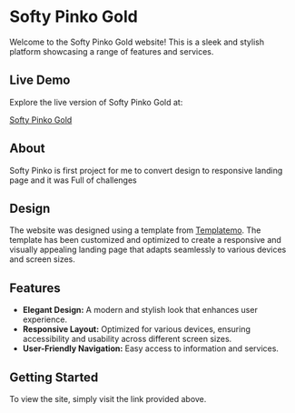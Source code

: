# Softy Pinko Gold

Welcome to the Softy Pinko Gold website! This is a sleek and stylish platform showcasing a range of features and services.

## Live Demo

Explore the live version of Softy Pinko Gold at:

[Softy Pinko Gold](https://softy-pinko-gold.vercel.app/)

## About

Softy Pinko is first project for me to convert design to responsive landing page and it was Full of challenges

## Design

The website was designed using a template from [Templatemo](https://templatemo.com). The template has been customized and optimized to create a responsive and visually appealing landing page that adapts seamlessly to various devices and screen sizes.

## Features

- **Elegant Design:** A modern and stylish look that enhances user experience.
- **Responsive Layout:** Optimized for various devices, ensuring accessibility and usability across different screen sizes.
- **User-Friendly Navigation:** Easy access to information and services.

## Getting Started

To view the site, simply visit the link provided above.



